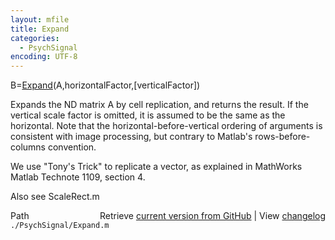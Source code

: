 ```yaml
---
layout: mfile
title: Expand
categories:
  - PsychSignal
encoding: UTF-8
---
```


B=[Expand](/docs/Expand)(A,horizontalFactor,[verticalFactor])

Expands the ND matrix A by cell replication, and returns the result.
If the vertical scale factor is omitted, it is assumed to be
the same as the horizontal. Note that the horizontal-before-vertical
ordering of arguments is consistent with image processing, but contrary
to Matlab's rows-before-columns convention.

We use "Tony's Trick" to replicate a vector, as explained
in MathWorks Matlab Technote 1109, section 4.

Also see ScaleRect.m


<div class="code_header" style="text-align:right;">
  <span style="float:left;">Path&nbsp;&nbsp;</span> <span class="counter">Retrieve <a href=
  "https://raw.github.com/Psychtoolbox-3/Psychtoolbox-3/beta/./PsychSignal/Expand.m">current version from GitHub</a> | View <a href=
  "https://github.com/Psychtoolbox-3/Psychtoolbox-3/commits/beta/./PsychSignal/Expand.m">changelog</a></span>
</div>
<div class="code">
  <code>./PsychSignal/Expand.m</code>
</div>
